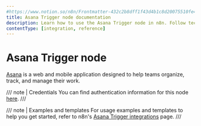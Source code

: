 ```yaml
---
#https://www.notion.so/n8n/Frontmatter-432c2b8dff1f43d4b1c8d20075510fe4
title: Asana Trigger node documentation
description: Learn how to use the Asana Trigger node in n8n. Follow technical documentation to integrate Asana Trigger node into your workflows.
contentType: [integration, reference]
---
```


# Asana Trigger node

[Asana](https://asana.com/) is a web and mobile application designed to help teams organize, track, and manage their work.

/// note | Credentials
You can find authentication information for this node [here](/integrations/builtin/credentials/asana.md).
///

///  note  | Examples and templates
For usage examples and templates to help you get started, refer to n8n's [Asana Trigger integrations](https://n8n.io/integrations/asana-trigger/) page.
///
